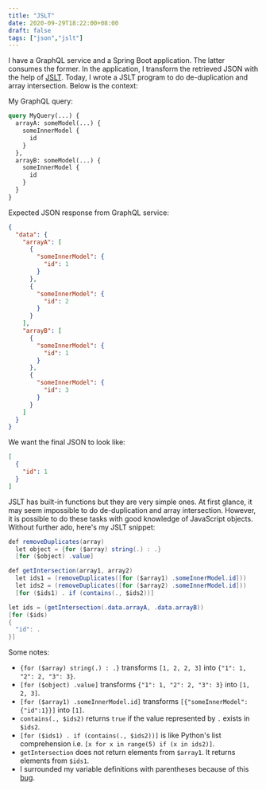 ```yaml
---
title: "JSLT"
date: 2020-09-29T18:22:00+08:00
draft: false
tags: ["json","jslt"]
---
```

I have a GraphQL service and a Spring Boot application. The latter consumes the former. In the application, I transform the retrieved JSON with the help of [JSLT](https://github.com/schibsted/jslt). Today, I wrote a JSLT program to do de-duplication and array intersection. Below is the context:

My GraphQL query:

```graphql
query MyQuery(...) {
  arrayA: someModel(...) {
    someInnerModel {
      id
    }
  },
  arrayB: someModel(...) {
    someInnerModel {
      id
    }
  }
}
```

Expected JSON response from GraphQL service:

```json
{
  "data": {
    "arrayA": [
      {
        "someInnerModel": {
          "id": 1
        }
      },
      {
        "someInnerModel": {
          "id": 2
        }
      }
    ],
    "arrayB": [
      {
        "someInnerModel": {
          "id": 1
        }
      },
      {
        "someInnerModel": {
          "id": 3
        }
      }
    ]
  }
}
```

We want the final JSON to look like:

```json
[
  {
    "id": 1
  }
]
```

JSLT has built-in functions but they are very simple ones. At first glance, it may seem impossible to do de-duplication and array intersection. However, it is possible to do these tasks with good knowledge of JavaScript objects. Without further ado, here's my JSLT snippet:

```java
def removeDuplicates(array)
  let object = {for ($array) string(.) : .}
  [for ($object) .value]

def getIntersection(array1, array2)
  let ids1 = (removeDuplicates([for ($array1) .someInnerModel.id]))
  let ids2 = (removeDuplicates([for ($array2) .someInnerModel.id]))
  [for ($ids1) . if (contains(., $ids2))]

let ids = (getIntersection(.data.arrayA, .data.arrayB))
[for ($ids)
{
  "id": .
}]
```

Some notes:
- `{for ($array) string(.) : .}` transforms `[1, 2, 2, 3]` into `{"1": 1, "2": 2, "3": 3}`.
- `[for ($object) .value]` transforms `{"1": 1, "2": 2, "3": 3}` into `[1, 2, 3]`.
- `[for ($array1) .someInnerModel.id]` transforms `[{"someInnerModel":{"id":1}}]` into `[1]`.
- `contains(., $ids2)` returns `true` if the value represented by `.` exists in `$ids2`.
- `[for ($ids1) . if (contains(., $ids2))]` is like Python's list comprehension i.e. `[x for x in range(5) if (x in ids2)]`.
- `getIntersection` does not return elements from `$array1`. It returns elements from `$ids1`.
- I surrounded my variable definitions with parentheses because of this [bug](https://github.com/schibsted/jslt/issues/98).
